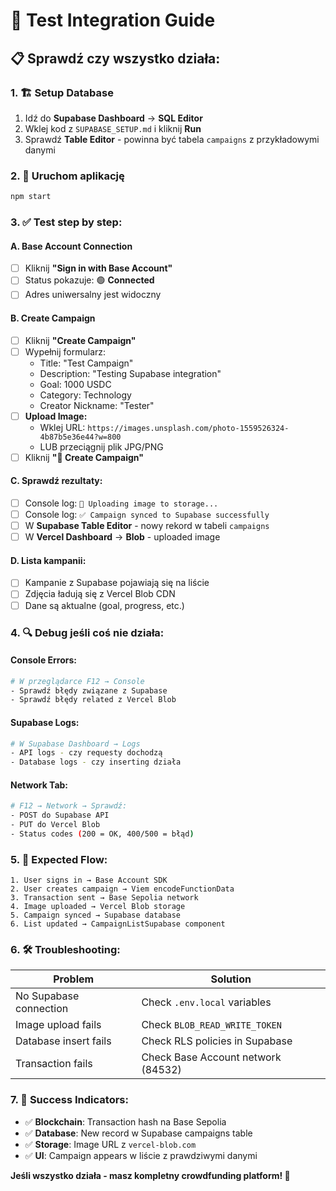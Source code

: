 # 🧪 Test Integration Guide

## 📋 **Sprawdź czy wszystko działa:**

### **1. 🏗️ Setup Database**
1. Idź do **Supabase Dashboard** → **SQL Editor**
2. Wklej kod z `SUPABASE_SETUP.md` i kliknij **Run**
3. Sprawdź **Table Editor** - powinna być tabela `campaigns` z przykładowymi danymi

### **2. 🚀 Uruchom aplikację**
```bash
npm start
```

### **3. ✅ Test step by step:**

#### **A. Base Account Connection**
- [ ] Kliknij **"Sign in with Base Account"**
- [ ] Status pokazuje: 🟢 **Connected**
- [ ] Adres uniwersalny jest widoczny

#### **B. Create Campaign** 
- [ ] Kliknij **"Create Campaign"**
- [ ] Wypełnij formularz:
  - Title: "Test Campaign"
  - Description: "Testing Supabase integration"
  - Goal: 1000 USDC
  - Category: Technology
  - Creator Nickname: "Tester"
- [ ] **Upload Image:**
  - Wklej URL: `https://images.unsplash.com/photo-1559526324-4b87b5e36e44?w=800`
  - LUB przeciągnij plik JPG/PNG
- [ ] Kliknij **"🚀 Create Campaign"**

#### **C. Sprawdź rezultaty:**
- [ ] Console log: `📸 Uploading image to storage...`
- [ ] Console log: `✅ Campaign synced to Supabase successfully`
- [ ] W **Supabase Table Editor** - nowy rekord w tabeli `campaigns`
- [ ] W **Vercel Dashboard** → **Blob** - uploaded image

#### **D. Lista kampanii:**
- [ ] Kampanie z Supabase pojawiają się na liście
- [ ] Zdjęcia ładują się z Vercel Blob CDN
- [ ] Dane są aktualne (goal, progress, etc.)

### **4. 🔍 Debug jeśli coś nie działa:**

#### **Console Errors:**
```bash
# W przeglądarce F12 → Console
- Sprawdź błędy związane z Supabase
- Sprawdź błędy related z Vercel Blob
```

#### **Supabase Logs:**
```bash
# W Supabase Dashboard → Logs
- API logs - czy requesty dochodzą
- Database logs - czy inserting działa
```

#### **Network Tab:**
```bash
# F12 → Network → Sprawdź:
- POST do Supabase API
- PUT do Vercel Blob
- Status codes (200 = OK, 400/500 = błąd)
```

### **5. 🎯 Expected Flow:**

```
1. User signs in → Base Account SDK
2. User creates campaign → Viem encodeFunctionData 
3. Transaction sent → Base Sepolia network
4. Image uploaded → Vercel Blob storage
5. Campaign synced → Supabase database  
6. List updated → CampaignListSupabase component
```

### **6. 🛠️ Troubleshooting:**

| Problem | Solution |
|---------|----------|
| No Supabase connection | Check `.env.local` variables |
| Image upload fails | Check `BLOB_READ_WRITE_TOKEN` |
| Database insert fails | Check RLS policies in Supabase |
| Transaction fails | Check Base Account network (84532) |

### **7. 🎉 Success Indicators:**

- ✅ **Blockchain**: Transaction hash na Base Sepolia
- ✅ **Database**: New record w Supabase campaigns table  
- ✅ **Storage**: Image URL z `vercel-blob.com`
- ✅ **UI**: Campaign appears w liście z prawdziwymi danymi

**Jeśli wszystko działa - masz kompletny crowdfunding platform! 🚀**